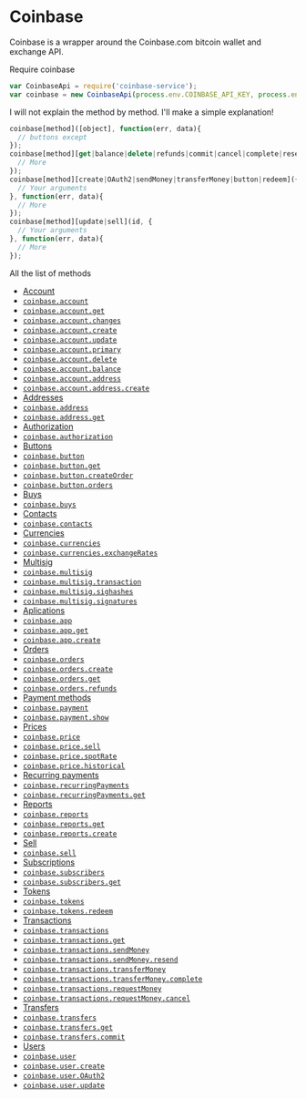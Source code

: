 # Coinbase

Coinbase is a wrapper around the Coinbase.com bitcoin wallet and exchange API.

Require coinbase

```javascript
var CoinbaseApi = require('coinbase-service');
var coinbase = new CoinbaseApi(process.env.COINBASE_API_KEY, process.env.COINBASE_API_SECRET);
```
I will not explain the method by method. I'll make a simple explanation!

```javascript
coinbase[method]([object], function(err, data){
  // buttons except
});
coinbase[method][get|balance|delete|refunds|commit|cancel|complete|resend](id, function(err, data){
  // More
});
coinbase[method][create|OAuth2|sendMoney|transferMoney|button|redeem]({
  // Your arguments
}, function(err, data){
  // More
});
coinbase[method][update|sell](id, {
  // Your arguments
}, function(err, data){
  // More
});
```
All the list of methods

* [Account](https://developers.coinbase.com/api#accounts)
 * [`coinbase.account`](https://developers.coinbase.com/api#list-accounts)
 * [`coinbase.account.get`](https://developers.coinbase.com/api#show-an-account)
 * [`coinbase.account.changes`](https://developers.coinbase.com/api#account-changes)
 * [`coinbase.account.create`](https://developers.coinbase.com/api#create-an-account)
 * [`coinbase.account.update`](https://developers.coinbase.com/api#modify-an-account)
 * [`coinbase.account.primary`](https://developers.coinbase.com/api#set-account-as-primary)
 * [`coinbase.account.delete`](https://developers.coinbase.com/api#delete-an-account)
 * [`coinbase.account.balance`](https://developers.coinbase.com/api#get-account39s-balance)
 * [`coinbase.account.address`](https://developers.coinbase.com/api#get-account39s-bitcoin-address)
 * [`coinbase.account.address.create`](https://developers.coinbase.com/api#create-a-new-bitcoin-address-for-an-account)
* [Addresses](https://developers.coinbase.com/api#addresses)
 * [`coinbase.address`](https://developers.coinbase.com/api#list-bitcoin-addresses)
 * [`coinbase.address.get`](https://developers.coinbase.com/api#show-bitcoin-address)
* [Authorization](https://developers.coinbase.com/api#authorization)
 * [`coinbase.authorization`](https://developers.coinbase.com/api#show-authorization-information)
* [Buttons](https://developers.coinbase.com/api#buttons)
 * [`coinbase.button`](https://developers.coinbase.com/api#create-a-new-payment-button-page-or-iframe)
 * [`coinbase.button.get`](https://developers.coinbase.com/api#show-a-button)
 * [`coinbase.button.createOrder`](https://developers.coinbase.com/api#create-an-order-for-a-button)
 * [`coinbase.button.orders`](https://developers.coinbase.com/api#list-orders-for-a-button)
* [Buys](https://developers.coinbase.com/api#buys)
 * [`coinbase.buys`](https://developers.coinbase.com/api#buy-bitcoin)
* [Contacts](https://developers.coinbase.com/api#contacts)
 * [`coinbase.contacts`](https://developers.coinbase.com/api#list-emails-the-user-has-previously-used-for-autocompletion)
* [Currencies](https://developers.coinbase.com/api#currencies)
 * [`coinbase.currencies`](https://developers.coinbase.com/api#list-currencies-supported-by-coinbase)
 * [`coinbase.currencies.exchangeRates`](https://developers.coinbase.com/api#list-exchange-rates-between-btc-and-other-currencies)
* [Multisig](https://developers.coinbase.com/api#multisig)
 * [`coinbase.multisig`](https://developers.coinbase.com/api#create-a-multisig-account)
 * [`coinbase.multisig.transaction`](https://developers.coinbase.com/api#create-a-multisig-transaction)
 * [`coinbase.multisig.sighashes`](https://developers.coinbase.com/api#get-signature-hashes-for-each-input-that-needs-signing-in-a-spend-from-multisig-transaction)
 * [`coinbase.multisig.signatures`](https://developers.coinbase.com/api#submit-required-signatures-for-a-multisig-spend-transaction)
* [Aplications](https://developers.coinbase.com/api#oauth-applications)
 * [`coinbase.app`](https://developers.coinbase.com/api#list-oauth-applications)
 * [`coinbase.app.get`](https://developers.coinbase.com/api#show-an-oauth-application)
 * [`coinbase.app.create`](https://developers.coinbase.com/api#create-an-oauth-application)
* [Orders](https://developers.coinbase.com/api#orders)
 * [`coinbase.orders`](https://developers.coinbase.com/api#list-orders)
 * [`coinbase.orders.create`](https://developers.coinbase.com/api#create-an-order)
 * [`coinbase.orders.get`](https://developers.coinbase.com/api#show-an-order)
 * [`coinbase.orders.refunds`](https://developers.coinbase.com/api#refund-an-order)
* [Payment methods](https://developers.coinbase.com/api#payment-methods)
 * [`coinbase.payment`](https://developers.coinbase.com/api#list-payment-methods)
 * [`coinbase.payment.show`](https://developers.coinbase.com/api#show-a-payment-method)
* [Prices](https://developers.coinbase.com/api#prices)
 * [`coinbase.price`](https://developers.coinbase.com/api#get-the-buy-price-for-bitcoin)
 * [`coinbase.price.sell`](https://developers.coinbase.com/api#get-the-sell-price)
 * [`coinbase.price.spotRate`](https://developers.coinbase.com/api#get-the-spot-price-of-bitcoin)
 * [`coinbase.price.historical`](https://developers.coinbase.com/api#get-the-historical-spot-price)
* [Recurring payments](https://developers.coinbase.com/api#recurring-payments)
 * [`coinbase.recurringPayments`](https://developers.coinbase.com/api#list-recurring-payments)
 * [`coinbase.recurringPayments.get`](https://developers.coinbase.com/api#show-a-recurring-payment)
* [Reports](https://developers.coinbase.com/api#reports)
 * [`coinbase.reports`](https://developers.coinbase.com/api#list-all-reports)
 * [`coinbase.reports.get`](https://developers.coinbase.com/api#show-a-report)
 * [`coinbase.reports.create`](https://developers.coinbase.com/api#generate-a-new-report)
* [Sell](https://developers.coinbase.com/api#sells)
 * [`coinbase.sell`](https://developers.coinbase.com/api#sell-bitcoin)
* [Subscriptions](https://developers.coinbase.com/api#subscriptions)
 * [`coinbase.subscribers`](https://developers.coinbase.com/api#list-subscriptions)
 * [`coinbase.subscribers.get`](https://developers.coinbase.com/api#show-a-subscription)
* [Tokens](https://developers.coinbase.com/api#tokens)
 * [`coinbase.tokens`](https://developers.coinbase.com/api#create-a-token-which-can-be-redeemed-for-bitcoin)
 * [`coinbase.tokens.redeem`](https://developers.coinbase.com/api#redeem-a-token-claiming-its-address-and-all-its-bitcoin)
* [Transactions](https://developers.coinbase.com/api#transactions)
 * [`coinbase.transactions`](https://developers.coinbase.com/api#list-transactions)
 * [`coinbase.transactions.get`](https://developers.coinbase.com/api#show-a-transaction)
 * [`coinbase.transactions.sendMoney`](https://developers.coinbase.com/api#send-money)
 * [`coinbase.transactions.sendMoney.resend`](https://developers.coinbase.com/api#resend-bitcoin-request)
 * [`coinbase.transactions.transferMoney`](https://developers.coinbase.com/api#transfer-money-between-accounts)
 * [`coinbase.transactions.transferMoney.complete`](https://developers.coinbase.com/api#complete-bitcoin-request)
 * [`coinbase.transactions.requestMoney`](https://developers.coinbase.com/api#complete-bitcoin-request)
 * [`coinbase.transactions.requestMoney.cancel`](https://developers.coinbase.com/api#cancel-bitcoin-request)
* [Transfers](https://developers.coinbase.com/api#transfers)
 * [`coinbase.transfers`](https://developers.coinbase.com/api#list-buy-and-sell-history)
 * [`coinbase.transfers.get`](https://developers.coinbase.com/api#show-a-transfer)
 * [`coinbase.transfers.commit`](https://developers.coinbase.com/api#start-a-transfer-that-is-in-the-created-state)
* [Users](https://developers.coinbase.com/api#users)
 * [`coinbase.user`](https://developers.coinbase.com/api#get-current-user)
 * [`coinbase.user.create`](https://developers.coinbase.com/api#create-a-new-user)
 * [`coinbase.user.OAuth2`](https://developers.coinbase.com/api#create-a-new-user-for-oauth2-application)
 * [`coinbase.user.update`](https://developers.coinbase.com/api#modify-current-user)

